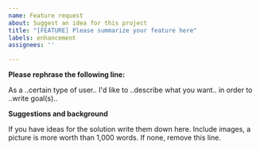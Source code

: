 ```yaml
---
name: Feature request
about: Suggest an idea for this project
title: "[FEATURE] Please summarize your feature here"
labels: enhancement
assignees: ''

---
```


<!-- ################################################################
        IGNORING THE TEMPLATE BELOW WILL RESULT IN ISSUE CLOSURE AS INCOMPLETE
        ################################################################ -->

**Please rephrase the following line:**

As a ..certain type of user.. I'd like to ..describe what you want.. in order to ..write goal(s)..

**Suggestions and background**

If you have ideas for the solution write them down here. Include images, a picture is more worth than 1,000 words. If none, remove this line.
